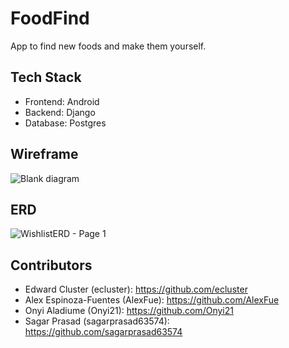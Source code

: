 # FoodFind
App to find new foods and make them yourself. 


## Tech Stack
- Frontend: Android 
- Backend: Django
- Database: Postgres

## Wireframe
![Blank diagram](https://user-images.githubusercontent.com/58793422/139510533-cf88827e-ae1c-4503-81e3-1e5929230016.png)

## ERD
![WishlistERD - Page 1](https://user-images.githubusercontent.com/58793422/139510535-3f839549-2993-40ea-9fdb-4355b099aca9.png)

## Contributors
- Edward Cluster (ecluster): https://github.com/ecluster
- Alex Espinoza-Fuentes (AlexFue): https://github.com/AlexFue
- Onyi Aladiume (Onyi21): https://github.com/Onyi21
- Sagar Prasad (sagarprasad63574): https://github.com/sagarprasad63574
